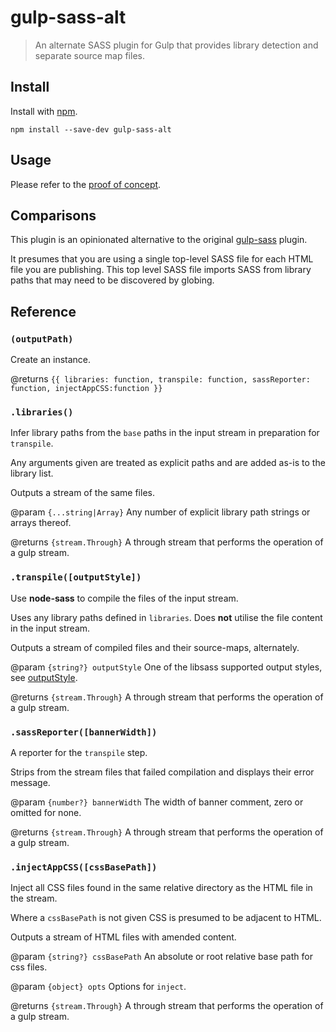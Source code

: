 # gulp-sass-alt

> An alternate SASS plugin for Gulp that provides library detection and separate source map files.

## Install

Install with [npm](https://npmjs.org/package/gulp-sass-alt).

```
npm install --save-dev gulp-sass-alt
```

## Usage

Please refer to the [proof of concept](https://github.com/bholloway/es6-modular).

## Comparisons

This plugin is an opinionated alternative to the original [gulp-sass](https://www.npmjs.org/package/gulp-sass) plugin.

It presumes that you are using a single top-level SASS file for each HTML file you are publishing. This top level
SASS file imports SASS from library paths that may need to be discovered by globing.

## Reference

### `(outputPath)`

Create an instance.

@returns `{{ libraries: function, transpile: function, sassReporter: function, injectAppCSS:function }}`
 
### `.libraries()`

Infer library paths from the `base` paths in the input stream in preparation for `transpile`.

Any arguments given are treated as explicit paths and are added as-is to the library list.

Outputs a stream of the same files.

@param `{...string|Array}` Any number of explicit library path strings or arrays thereof.

@returns `{stream.Through}` A through stream that performs the operation of a gulp stream.

### `.transpile([outputStyle])`

Use **node-sass** to compile the files of the input stream.

Uses any library paths defined in `libraries`. Does **not** utilise the file content in the input stream.

Outputs a stream of compiled files and their source-maps, alternately.

@param `{string?} outputStyle` One of the libsass supported output styles, see
[outputStyle](https://github.com/sass/node-sass#outputstyle).

@returns `{stream.Through}` A through stream that performs the operation of a gulp stream.

### `.sassReporter([bannerWidth])`

A reporter for the `transpile` step.

Strips from the stream files that failed compilation and displays their error message.

@param `{number?} bannerWidth` The width of banner comment, zero or omitted for none.

@returns `{stream.Through}` A through stream that performs the operation of a gulp stream.

### `.injectAppCSS([cssBasePath])`

Inject all CSS files found in the same relative directory as the HTML file in the stream.

Where a `cssBasePath` is not given CSS is presumed to be adjacent to HTML.

Outputs a stream of HTML files with amended content.

@param `{string?} cssBasePath` An absolute or root relative base path for css files.

@param `{object} opts` Options for `inject`.

@returns `{stream.Through}` A through stream that performs the operation of a gulp stream.
